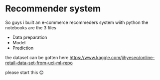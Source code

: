 # Recommender system

So guys i built an e-commerce recommeders system wiith python
the notebooks are the 3 files
- Data preparation
- Model
- Prediction

the dataset can be gotten here https://www.kaggle.com/jihyeseo/online-retail-data-set-from-uci-ml-repo

please start this 😊
